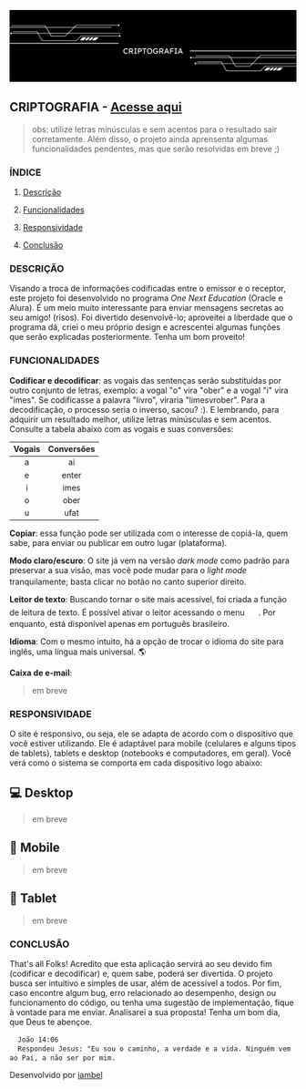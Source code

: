 ![](imgs/banner-criptografia.png)
## CRIPTOGRAFIA - [Acesse aqui](https://criptografia-nine.vercel.app/)
> obs: utilize letras minúsculas e sem acentos para o resultado sair corretamente. Além disso,
> o projeto ainda aprensenta algumas funcionalidades pendentes, mas que serão resolvidas em breve ;)
### ÍNDICE

1. [Descrição](#descrição)
   
2. [Funcionalidades](#funcionalidades)
   
3. [Responsividade](#responsividade)
   
4. [Conclusão](#conclusão)

###  DESCRIÇÃO
  Visando a troca de informações codificadas entre o emissor e o receptor, este projeto foi desenvolvido no programa *One Next Education* (Oracle e Alura). É um meio muito interessante para enviar mensagens secretas ao seu amigo! (risos). Foi divertido desenvolvê-lo; aproveitei a liberdade que o programa dá, criei o meu próprio design e acrescentei algumas funções que serão explicadas posteriormente. Tenha um bom proveito!

###  FUNCIONALIDADES
  **Codificar e decodificar**: as vogais das sentenças serão substituídas por outro conjunto de letras, exemplo: a vogal "o" vira "ober" e a vogal "i" vira "imes". Se codificasse a palavra "livro", viraria "limesvrober". Para a decodificação, o processo seria o inverso, sacou? :). E lembrando, para adquirir um resultado melhor, utilize letras minúsculas e sem acentos. Consulte a tabela abaixo com as vogais e suas conversões:
  
Vogais   | Conversões
:---------: | :------:         
a | ai
e | enter
i | imes
o | ober
u | ufat


**Copiar**: essa função pode ser utilizada com o interesse de copiá-la, quem sabe, para enviar ou publicar em outro lugar (plataforma).

**Modo claro/escuro**: O site já vem na versão *dark mode* como padrão para preservar a sua visão, mas você pode mudar para o *light mode* tranquilamente; basta clicar no botão no canto superior direito. <img src='imgs/sun-light.png' width='17' height='17'>

**Leitor de texto**: Buscando tornar o site mais acessível, foi criada a função de leitura de texto. É possível ativar o leitor acessando o menu <img src='imgs/menu-dark.png' width='20' height='20'>. Por enquanto, está disponível apenas em português brasileiro.<img src='imgs/voice-light.png' width='17' height='17'>

**Idioma**: Com o mesmo intuito, há a opção de trocar o idioma do site para inglês, uma língua mais universal. 🌎

**Caixa de e-mail**: 
> em breve

###  RESPONSIVIDADE
  O site é responsivo, ou seja, ele se adapta de acordo com o dispositivo que você estiver utilizando. Ele é adaptável para mobile (celulares e alguns tipos de tablets), tablets e desktop (notebooks e computadores, em geral). Você verá como o sistema se comporta em cada dispositivo logo abaixo:

## 💻 Desktop
> em breve
## 📱 Mobile
> em breve
## 🔳 Tablet
> em breve

###  CONCLUSÃO
That's all Folks! Acredito que esta aplicação servirá ao seu devido fim (codificar e decodificar) e, quem sabe, poderá ser divertida. O projeto busca ser intuitivo e simples de usar, além de acessível a todos. Por fim, caso encontre algum bug, erro relacionado ao desempenho, design ou funcionamento do código, ou tenha uma sugestão de implementação, fique à vontade para me enviar. Analisarei a sua proposta! Tenha um bom dia, que Deus te abençoe.

      João 14:06
      Respondeu Jesus: "Eu sou o caminho, a verdade e a vida. Ninguém vem ao Pai, a não ser por mim.




 Desenvolvido por [iambel](https://github.com/iambel)
